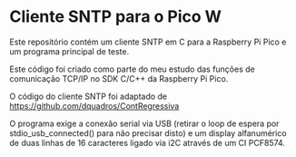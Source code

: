 # Cliente SNTP para o Pico W

Este repositório contém um cliente SNTP em C para a Raspberry Pi Pico e um programa principal de teste.

Este código foi criado como parte do meu estudo das funções de comunicação TCP/IP no SDK C/C++ da Raspberry Pi Pico.

O código do cliente SNTP foi adaptado de https://github.com/dquadros/ContRegressiva

O programa exige a conexão serial via USB (retirar o loop de espera por stdio_usb_connected() para não precisar disto) e um display alfanumérico de duas linhas de 16 caracteres ligado via i2C através de um CI PCF8574.
